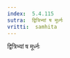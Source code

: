 ```yaml
---
index:  5.4.115
sutra:  द्वित्रिभ्यां ष मूर्ध्नः
vritti:  samhita 
---
```


द्वित्रिभ्यां ष मूर्ध्नः

